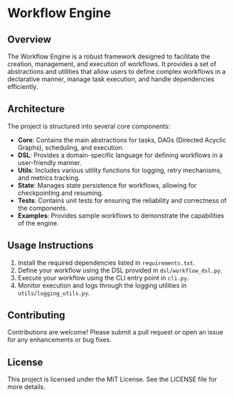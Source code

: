 # Workflow Engine

## Overview
The Workflow Engine is a robust framework designed to facilitate the creation, management, and execution of workflows. It provides a set of abstractions and utilities that allow users to define complex workflows in a declarative manner, manage task execution, and handle dependencies efficiently.

## Architecture
The project is structured into several core components:

- **Core**: Contains the main abstractions for tasks, DAGs (Directed Acyclic Graphs), scheduling, and execution.
- **DSL**: Provides a domain-specific language for defining workflows in a user-friendly manner.
- **Utils**: Includes various utility functions for logging, retry mechanisms, and metrics tracking.
- **State**: Manages state persistence for workflows, allowing for checkpointing and resuming.
- **Tests**: Contains unit tests for ensuring the reliability and correctness of the components.
- **Examples**: Provides sample workflows to demonstrate the capabilities of the engine.

## Usage Instructions
1. Install the required dependencies listed in `requirements.txt`.
2. Define your workflow using the DSL provided in `dsl/workflow_dsl.py`.
3. Execute your workflow using the CLI entry point in `cli.py`.
4. Monitor execution and logs through the logging utilities in `utils/logging_utils.py`.

## Contributing
Contributions are welcome! Please submit a pull request or open an issue for any enhancements or bug fixes.

## License
This project is licensed under the MIT License. See the LICENSE file for more details.